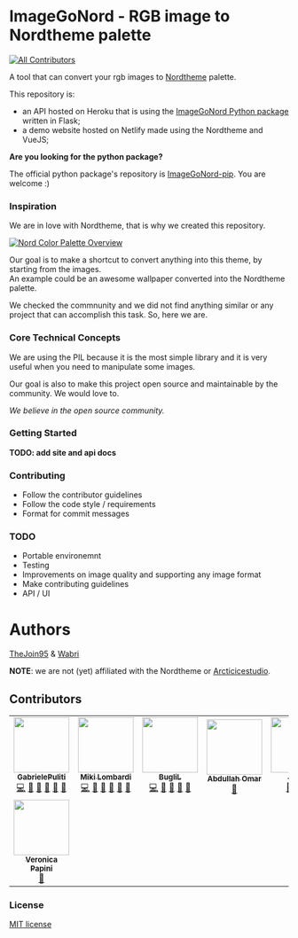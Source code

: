 # ImageGoNord - RGB image to Nordtheme palette
<!-- ALL-CONTRIBUTORS-BADGE:START - Do not remove or modify this section -->
[![All Contributors](https://img.shields.io/badge/all_contributors-8-orange.svg?style=flat-square)](#contributors-)
<!-- ALL-CONTRIBUTORS-BADGE:END -->

A tool that can convert your rgb images to [Nordtheme](https://www.nordtheme.com/) palette.

This repository is:
- an API hosted on Heroku that is using the [ImageGoNord Python package](https://github.com/Schrodinger-Hat/ImageGoNord-pip) written in Flask;
- a demo website hosted on Netlify made using the Nordtheme and VueJS;

**Are you looking for the python package?**

The official python package's repository is [ImageGoNord-pip](https://github.com/Schrodinger-Hat/ImageGoNord-pip). You are welcome :)

<!--
@TODO
- Describe very briefly but clearly what the project does.
- State if it is out-of-the-box user-friendly, so it’s clear to the user.
- List its most useful/innovative/noteworthy features.
- State its goals/what problem(s) it solves.
- Note and briefly describe any key concepts (technical, philosophical, or both) important to the user’s understanding.
- Link to any supplementary blog posts or project main pages.
- Note its development status.
- Include badges.
- If possible, include screenshots and demo videos.
-->

### Inspiration

We are in love with Nordtheme, that is why we created this repository.

[![Nord Color Palette Overview](https://raw.githubusercontent.com/arcticicestudio/nord-docs/develop/assets/images/nord/repository-color-palettes.svg?sanitize=true)](https://www.nordtheme.com/docs/colors-and-palettes)

Our goal is to make a shortcut to convert anything into this theme, by starting from the images.
<br>An example could be an awesome wallpaper converted into the Nordtheme palette.

We checked the commnunity and we did not find anything similar or any project that can accomplish this task. So, here we are.

### Core Technical Concepts

We are using the PIL because it is the most simple library and it is very useful when you need to manipulate some images.

Our goal is also to make this project open source and maintainable by the community. We would love to.

*We believe in the open source community.*

### Getting Started

**TODO: add site and api docs**

### Contributing
- Follow the contributor guidelines
- Follow the code style / requirements
- Format for commit messages

### TODO
- Portable environemnt
- Testing
- Improvements on image quality and supporting any image format
- Make contributing guidelines
- API / UI

# Authors

[TheJoin95](https://github.com/TheJoin95) & [Wabri](https://github.com/Wabri)

**NOTE**: we are not (yet) affiliated with the Nordtheme or [Arcticicestudio](https://github.com/arcticicestudio).

## Contributors

<!-- ALL-CONTRIBUTORS-LIST:START - Do not remove or modify this section -->
<!-- prettier-ignore-start -->
<!-- markdownlint-disable -->
<table>
  <tbody>
    <tr>
      <td align="center"><a href="https://www.linkedin.com/in/%F0%9F%90%A7gabriele-puliti-b62915a9/"><img src="https://avatars.githubusercontent.com/u/12409541?v=4?s=100" width="100px;" alt=""/><br /><sub><b>GabrielePuliti</b></sub></a><br /><a href="https://github.com/Schrodinger-Hat/ImageGoNord/commits?author=Wabri" title="Code">💻</a> <a href="https://github.com/Schrodinger-Hat/ImageGoNord/commits?author=Wabri" title="Documentation">📖</a> <a href="#design-Wabri" title="Design">🎨</a> <a href="#ideas-Wabri" title="Ideas, Planning, & Feedback">🤔</a> <a href="#maintenance-Wabri" title="Maintenance">🚧</a> <a href="#projectManagement-Wabri" title="Project Management">📆</a></td>
      <td align="center"><a href="https://www.mikilombardi.com"><img src="https://avatars.githubusercontent.com/u/6616203?v=4?s=100" width="100px;" alt=""/><br /><sub><b>Miki Lombardi</b></sub></a><br /><a href="https://github.com/Schrodinger-Hat/ImageGoNord/commits?author=TheJoin95" title="Code">💻</a> <a href="https://github.com/Schrodinger-Hat/ImageGoNord/commits?author=TheJoin95" title="Documentation">📖</a> <a href="#design-TheJoin95" title="Design">🎨</a> <a href="#ideas-TheJoin95" title="Ideas, Planning, & Feedback">🤔</a> <a href="#maintenance-TheJoin95" title="Maintenance">🚧</a> <a href="#projectManagement-TheJoin95" title="Project Management">📆</a></td>
      <td align="center"><a href="https://github.com/BugliL"><img src="https://avatars.githubusercontent.com/u/3107276?v=4?s=100" width="100px;" alt=""/><br /><sub><b>BugliL</b></sub></a><br /><a href="https://github.com/Schrodinger-Hat/ImageGoNord/commits?author=BugliL" title="Code">💻</a> <a href="#design-BugliL" title="Design">🎨</a> <a href="#ideas-BugliL" title="Ideas, Planning, & Feedback">🤔</a> <a href="#maintenance-BugliL" title="Maintenance">🚧</a> <a href="#projectManagement-BugliL" title="Project Management">📆</a></td>
      <td align="center"><a href="http://abod1960.cf"><img src="https://avatars.githubusercontent.com/u/79435005?v=4?s=100" width="100px;" alt=""/><br /><sub><b>Abdullah Omar</b></sub></a><br /><a href="#design-Abod1960" title="Design">🎨</a></td>
      <td align="center"><a href="https://github.com/jlc893"><img src="https://avatars.githubusercontent.com/u/77926457?v=4?s=100" width="100px;" alt=""/><br /><sub><b>Jason</b></sub></a><br /><a href="#design-jlc893" title="Design">🎨</a> <a href="https://github.com/Schrodinger-Hat/ImageGoNord/commits?author=jlc893" title="Documentation">📖</a> <a href="https://github.com/Schrodinger-Hat/ImageGoNord/commits?author=jlc893" title="Code">💻</a></td>
      <td align="center"><a href="https://github.com/senali-d"><img src="https://avatars.githubusercontent.com/u/52546856?v=4?s=100" width="100px;" alt=""/><br /><sub><b>Senali</b></sub></a><br /><a href="https://github.com/Schrodinger-Hat/ImageGoNord/commits?author=senali-d" title="Documentation">📖</a></td>
      <td align="center"><a href="https://juancldcmt.github.io"><img src="https://avatars.githubusercontent.com/u/72336775?v=4?s=100" width="100px;" alt=""/><br /><sub><b>JuanCC</b></sub></a><br /><a href="#design-JuanCldCmt" title="Design">🎨</a></td>
    </tr>
    <tr>
      <td align="center"><a href="http://www.linkedin.com/in/veronica-papini-5a546b179"><img src="https://avatars.githubusercontent.com/u/86972949?v=4?s=100" width="100px;" alt=""/><br /><sub><b>Veronica Papini</b></sub></a><br /><a href="https://github.com/Schrodinger-Hat/ImageGoNord/commits?author=VeroPap" title="Documentation">📖</a></td>
    </tr>
  </tbody>
</table>

<!-- markdownlint-restore -->
<!-- prettier-ignore-end -->

<!-- ALL-CONTRIBUTORS-LIST:END -->
<!-- prettier-ignore-start -->
<!-- markdownlint-disable -->

<!-- markdownlint-restore -->
<!-- prettier-ignore-end -->

<!-- ALL-CONTRIBUTORS-LIST:END -->

### License

[MIT license](https://github.com/Schrodinger-Hat/ImageGoNord/blob/master/LICENSE)
